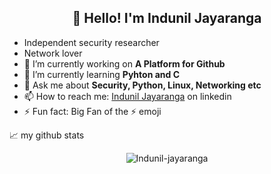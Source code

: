 <h2 align="center">👋 Hello! I'm Indunil Jayaranga</h2>

- Independent security researcher
- Network lover
- 🔭 I’m currently working on **A Platform for Github**
- 🌱 I’m currently learning **Pyhton and C**
- 💬 Ask me about **Security, Python, Linux, Networking etc**
- 📫 How to reach me: [Indunil Jayaranga](https://www.linkedin.com/in/indunil-jayaranga-484a1b244/) on linkedin
- ⚡ Fun fact: Big Fan of the :zap: emoji


📈 my github stats

<p align="center"> <img src="https://github-readme-stats.vercel.app/api?username=Indunil-jayaranga&show_icons=true&theme=gotham" alt="Indunil-jayaranga" />
